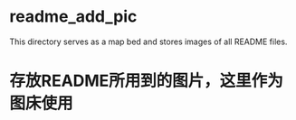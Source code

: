 # readme_add_pic
This directory serves as a map bed and stores images of all README files.

存放README所用到的图片，这里作为图床使用
==========
